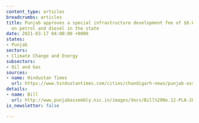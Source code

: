 ```yaml
---
content_type: articles
breadcrumbs: articles
title: Punjab approves a special infrastructure development fee of $0.0034 per liter
  on petrol and diesel in the state
date: 2021-03-17 04:00:00 +0000
states:
- Punjab
sectors:
- Climate Change and Energy
subsectors:
- Oil and Gas
sources:
- name: Hindustan Times
  url: https://www.hindustantimes.com/cities/chandigarh-news/punjab-assembly-passes-bill-to-levy-infrastructure-development-cess-on-petrol-diesel-101615406013198.html
details:
- name: Bill
  url: http://www.punjabassembly.nic.in/images/docs/Bill%20No.12-PLA-2021.pdf
is_newsletter: false

---
```

